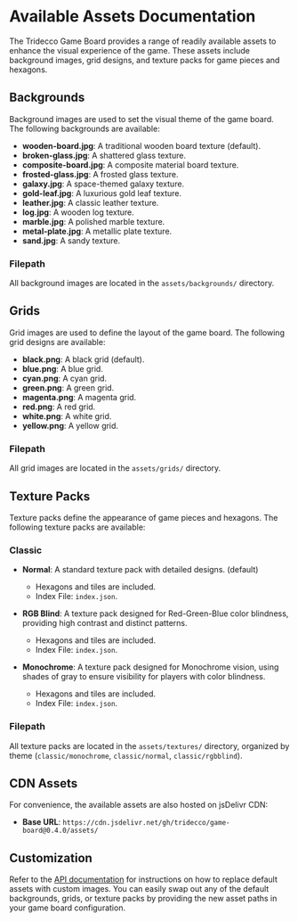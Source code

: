 # Available Assets Documentation

The Tridecco Game Board provides a range of readily available assets to enhance the visual experience of the game. These assets include background images, grid designs, and texture packs for game pieces and hexagons.

## Backgrounds

Background images are used to set the visual theme of the game board. The following backgrounds are available:

- **wooden-board.jpg**: A traditional wooden board texture (default).
- **broken-glass.jpg**: A shattered glass texture.
- **composite-board.jpg**: A composite material board texture.
- **frosted-glass.jpg**: A frosted glass texture.
- **galaxy.jpg**: A space-themed galaxy texture.
- **gold-leaf.jpg**: A luxurious gold leaf texture.
- **leather.jpg**: A classic leather texture.
- **log.jpg**: A wooden log texture.
- **marble.jpg**: A polished marble texture.
- **metal-plate.jpg**: A metallic plate texture.
- **sand.jpg**: A sandy texture.

### Filepath

All background images are located in the `assets/backgrounds/` directory.

## Grids

Grid images are used to define the layout of the game board. The following grid designs are available:

- **black.png**: A black grid (default).
- **blue.png**: A blue grid.
- **cyan.png**: A cyan grid.
- **green.png**: A green grid.
- **magenta.png**: A magenta grid.
- **red.png**: A red grid.
- **white.png**: A white grid.
- **yellow.png**: A yellow grid.

### Filepath

All grid images are located in the `assets/grids/` directory.

## Texture Packs

Texture packs define the appearance of game pieces and hexagons. The following texture packs are available:

### Classic

- **Normal**: A standard texture pack with detailed designs. (default)

  - Hexagons and tiles are included.
  - Index File: `index.json`.

- **RGB Blind**: A texture pack designed for Red-Green-Blue color blindness, providing high contrast and distinct patterns.

  - Hexagons and tiles are included.
  - Index File: `index.json`.

- **Monochrome**: A texture pack designed for Monochrome vision, using shades of gray to ensure visibility for players with color blindness.

  - Hexagons and tiles are included.
  - Index File: `index.json`.

### Filepath

All texture packs are located in the `assets/textures/` directory, organized by theme (`classic/monochrome`, `classic/normal`, `classic/rgbblind`).

## CDN Assets

For convenience, the available assets are also hosted on jsDelivr CDN:

- **Base URL**: `https://cdn.jsdelivr.net/gh/tridecco/game-board@0.4.0/assets/`

## Customization

Refer to the [API documentation](API.md) for instructions on how to replace default assets with custom images. You can easily swap out any of the default backgrounds, grids, or texture packs by providing the new asset paths in your game board configuration.
